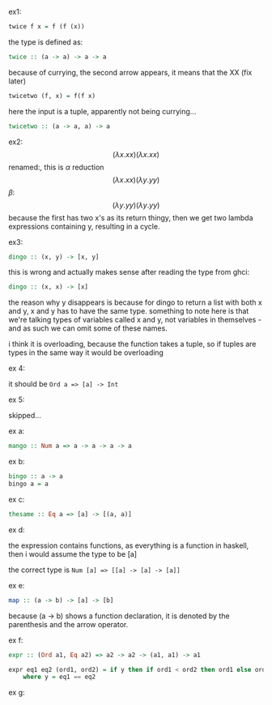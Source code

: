 ex1:
```hs
twice f x = f (f (x))
```
the type is defined as:
```hs
twice :: (a -> a) -> a -> a
```
because of currying, the second arrow appears, it means that the XX (fix later)
```hs
twicetwo (f, x) = f(f x)
```
here the input is a tuple, apparently not being currying...
```hs
twicetwo :: (a -> a, a) -> a
```

ex2:
$$(\lambda x.xx)(\lambda x.xx)$$
renamed:, this is $\alpha$ reduction
$$(\lambda x.xx)(\lambda y.yy)$$
$\beta$: 
$$(\lambda y.yy)(\lambda y.yy)$$
because the first has two x's as its return thingy, then we get two lambda expressions containing y, resulting in a cycle.

ex3:
```hs
dingo :: (x, y) -> [x, y]
```
this is wrong and actually makes sense after reading the type from ghci:
```hs
dingo :: (x, x) -> [x]
```
the reason why y disappears is because for dingo to return a list with both x and y, x and y has to have the same type. something to note here is that we're talking types of variables called x and y, not variables in themselves - and as such we can omit some of these names.

i think it is overloading, because the function takes a tuple, so if tuples are types in the same way it would be overloading

ex 4:

it should be `Ord a => [a] -> Int`

ex 5:

skipped...

ex a:

```hs
mango :: Num a => a -> a -> a -> a
```

ex b:

```hs
bingo :: a -> a
bingo a = a
```

ex c:

```hs
thesame :: Eq a => [a] -> [(a, a)]
```

ex d:

the expression contains functions, as everything is a function in haskell, then i would assume the type to be [a]

the correct type is `Num [a] => [[a] -> [a] -> [a]]`

ex e:

```hs
map :: (a -> b) -> [a] -> [b]
```
because (a -> b) shows a function declaration, it is denoted by the parenthesis and the arrow operator.

ex f:

```hs
expr :: (Ord a1, Eq a2) => a2 -> a2 -> (a1, a1) -> a1

expr eq1 eq2 (ord1, ord2) = if y then if ord1 < ord2 then ord1 else ord2 else if ord2 < ord1 then ord1 else ord2 
    where y = eq1 == eq2
```

ex g:
```hs

```